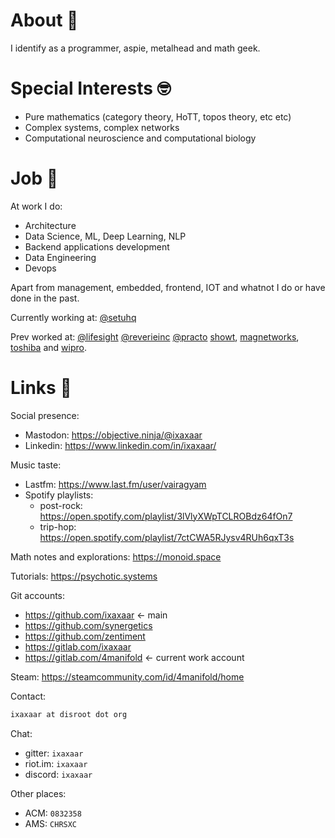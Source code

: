 # About :grimacing:

I identify as a programmer, aspie, metalhead and math geek.

# Special Interests :nerd_face:

- Pure mathematics (category theory, HoTT, topos theory, etc etc)
- Complex systems, complex networks
- Computational neuroscience and computational biology

# Job :briefcase:

At work I do:

- Architecture
- Data Science, ML, Deep Learning, NLP
- Backend applications development
- Data Engineering
- Devops

Apart from management, embedded, frontend, IOT and whatnot I do or have done in the past.

Currently working at: [@setuhq](https://github.com/setuhq)

Prev worked at: [@lifesight](https://github.com/lifesight) [@reverieinc](https://github.com/reverieinc) [@practo](https://github.com/practo) [showt](https://www.linkedin.com/company/global-stealthco/), [magnetworks](https://www.linkedin.com/company/magnetworks-in/), [toshiba](https://www.linkedin.com/company/toshiba-americas/) and [wipro](https://www.linkedin.com/company/wipro/).

# Links :link:

Social presence: 

- Mastodon: https://objective.ninja/@ixaxaar
- Linkedin: https://www.linkedin.com/in/ixaxaar/

Music taste: 

- Lastfm: https://www.last.fm/user/vairagyam
- Spotify playlists:
  - post-rock: https://open.spotify.com/playlist/3lVlyXWpTCLROBdz64fOn7
  - trip-hop: https://open.spotify.com/playlist/7ctCWA5RJysv4RUh6qxT3s

Math notes and explorations: https://monoid.space

Tutorials: https://psychotic.systems

Git accounts:

- https://github.com/ixaxaar <- main
- https://github.com/synergetics
- https://github.com/zentiment
- https://gitlab.com/ixaxaar
- https://gitlab.com/4manifold <- current work account

Steam: https://steamcommunity.com/id/4manifold/home

Contact:

```bash
ixaxaar at disroot dot org
```

Chat:

- gitter: `ixaxaar`
- riot.im: `ixaxaar`
- discord: `ixaxaar`

Other places:

- ACM: `0832358`
- AMS: `CHRSXC`
